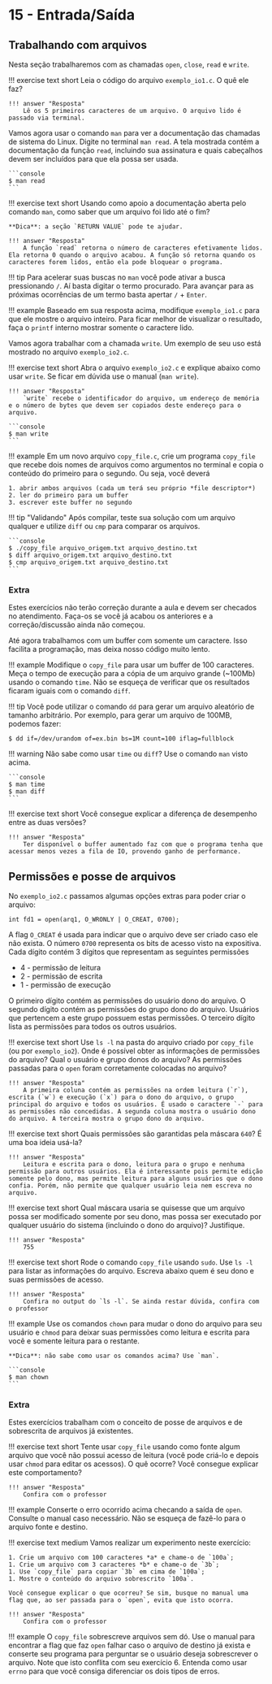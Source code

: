 # 15 - Entrada/Saída

## Trabalhando com arquivos

Nesta seção trabalharemos com as chamadas `open`, `close`, `read` e `write`.

!!! exercise text short
    Leia o código do arquivo `exemplo_io1.c`. O quê ele faz?

    !!! answer "Resposta"
        Lê os 5 primeiros caracteres de um arquivo. O arquivo lido é passado via terminal.


Vamos agora usar o comando `man` para ver a documentação das chamadas de sistema do Linux. Digite no terminal `man read`. A tela mostrada contém a documentação da função `read`, incluindo sua assinatura e quais cabeçalhos devem ser incluídos para que ela possa ser usada.

<div class="termy">

    ```console
    $ man read
    ```

</div>

!!! exercise text short
    Usando como apoio a documentação aberta pelo comando `man`, como saber que um arquivo foi lido até o fim?

    **Dica**: a seção `RETURN VALUE` pode te ajudar.

    !!! answer "Resposta"
        A função `read` retorna o número de caracteres efetivamente lidos. Ela retorna 0 quando o arquivo acabou. A função só retorna quando os caracteres forem lidos, então ela pode bloquear o programa.

!!! tip
    Para acelerar suas buscas no `man` você pode ativar a busca pressionando `/`. Aí basta digitar o termo procurado. Para avançar para as próximas ocorrências de um termo basta apertar `/` + `Enter`.

!!! example
    Baseado em sua resposta acima, modifique `exemplo_io1.c` para que ele mostre o arquivo inteiro. Para ficar melhor de visualizar o resultado, faça o `printf` interno mostrar somente o caractere lido.

Vamos agora trabalhar com a chamada `write`. Um exemplo de seu uso está mostrado no arquivo `exemplo_io2.c`.

!!! exercise text short
    Abra o arquivo `exemplo_io2.c` e explique abaixo como usar `write`. Se ficar em dúvida use o manual (`man write`).

    !!! answer "Resposta"
        `write` recebe o identificador do arquivo, um endereço de memória e o número de bytes que devem ser copiados deste endereço para o arquivo.

<div class="termy">

    ```console
    $ man write
    ```

</div>

!!! example
    Em um novo arquivo `copy_file.c`, crie um programa `copy_file` que recebe dois nomes de arquivos como argumentos no terminal e copia o conteúdo do primeiro para o segundo. Ou seja, você deverá
    
    1. abrir ambos arquivos (cada um terá seu próprio *file descriptor*) 
    2. ler do primeiro para um buffer
    3. escrever este buffer no segundo

!!! tip "Validando"
    Após compilar, teste sua solução com um arquivo qualquer e utilize `diff` ou `cmp` para comparar os arquivos.

<div class="termy">

    ```console
    $ ./copy_file arquivo_origem.txt arquivo_destino.txt
    $ diff arquivo_origem.txt arquivo_destino.txt
    $ cmp arquivo_origem.txt arquivo_destino.txt
    ```

</div>


### Extra

Estes exercícios não terão correção durante a aula e devem ser checados no atendimento. Faça-os se você já acabou os anteriores e a correção/discussão ainda não começou.

Até agora trabalhamos com um buffer com somente um caractere. Isso facilita a programação, mas deixa nosso código muito lento.

!!! example
    Modifique o `copy_file` para usar um buffer de 100 caracteres. Meça o tempo de execução para a cópia de um arquivo grande (~100Mb) usando o comando `time`. Não se esqueça de verificar que os resultados ficaram iguais com o comando `diff`.

!!! tip
    Você pode utilizar o comando `dd` para gerar um arquivo aleatório de tamanho arbitrário. Por exemplo, para gerar um arquivo de 100MB, podemos fazer:


<div class="termy">

```console
$ dd if=/dev/urandom of=ex.bin bs=1M count=100 iflag=fullblock
```

</div>


!!! warning
    Não sabe como usar `time` ou `diff`? Use o comando `man` visto acima.

<div class="termy">

    ```console
    $ man time
    $ man diff
    ```

</div>

!!! exercise text short
    Você consegue explicar a diferença de desempenho entre as duas versões?

    !!! answer "Resposta"
        Ter disponível o buffer aumentado faz com que o programa tenha que acessar menos vezes a fila de IO, provendo ganho de performance.

## Permissões e posse de arquivos

No `exemplo_io2.c` passamos algumas opções extras para poder criar o arquivo:

~~~{.c}
int fd1 = open(arq1, O_WRONLY | O_CREAT, 0700);
~~~

A flag `O_CREAT` é usada para indicar que o arquivo deve ser criado caso ele não exista. O número `0700` representa os bits de acesso visto na expositiva. Cada dígito contém 3 dígitos que representam as seguintes permissões

* 4 - permissão de leitura
* 2 - permissão de escrita
* 1 - permissão de execução

O primeiro dígito contém as permissões do usuário dono do arquivo. O segundo dígito contém as permissões do grupo dono do arquivo. Usuários que pertencem a este grupo possuem estas permissões. O terceiro dígito lista as permissões para todos os outros usuários.

!!! exercise text short
    Use `ls -l` na pasta do arquivo criado por `copy_file` (ou por `exemplo_io2`). Onde é possível obter as informações de permissões do arquivo? Qual o usuário e grupo donos do arquivo? As permissões passadas para o `open` foram corretamente colocadas no arquivo?

    !!! answer "Resposta"
        A primeira coluna contém as permissões na ordem leitura (`r`), escrita (`w`) e execução (`x`) para o dono do arquivo, o grupo principal do arquivo e todos os usuários. É usado o caractere `-` para as permissões não concedidas. A segunda coluna mostra o usuário dono do arquivo. A terceira mostra o grupo dono do arquivo.

!!! exercise text short
    Quais permissões são garantidas pela máscara `640`? É uma boa ideia usá-la?

    !!! answer "Resposta"
        Leitura e escrita para o dono, leitura para o grupo e nenhuma permissão para outros usuários. Ela é interessante pois permite edição somente pelo dono, mas permite leitura para alguns usuários que o dono confia. Porém, não permite que qualquer usuário leia nem escreva no arquivo. 

!!! exercise text short
    Qual máscara usaria se quisesse que um arquivo possa ser modificado somente por seu dono, mas possa ser executado por qualquer usuário do sistema (incluindo o dono do arquivo)? Justifique.

    !!! answer "Resposta"
        755

!!! exercise text short
    Rode o comando `copy_file` usando `sudo`. Use `ls -l` para listar as informações do arquivo. Escreva abaixo quem é seu dono e suas permissões de acesso.

    !!! answer "Resposta"
        Confira no output do `ls -l`. Se ainda restar dúvida, confira com o professor

!!! example
    Use os comandos `chown` para mudar o dono do arquivo para seu usuário e `chmod` para deixar suas permissões como leitura e escrita para você e somente leitura para o restante.

    **Dica**: não sabe como usar os comandos acima? Use `man`.

<div class="termy">

    ```console
    $ man chown
    ```

</div>

### Extra

Estes exercícios trabalham com o conceito de posse de arquivos e de sobrescrita de arquivos já existentes.

!!! exercise text short
    Tente usar `copy_file` usando como fonte algum arquivo que você não possui acesso de leitura (você pode criá-lo e depois usar `chmod` para editar os acessos). O quê ocorre? Você consegue explicar este comportamento?

    !!! answer "Resposta"
        Confira com o professor

!!! example
    Conserte o erro ocorrido acima checando a saída de `open`. Consulte o manual caso necessário. Não se esqueça de fazê-lo para o arquivo fonte e destino.

!!! exercise text medium
    Vamos realizar um experimento neste exercício:

    1. Crie um arquivo com 100 caracteres *a* e chame-o de `100a`;
    1. Crie um arquivo com 3 caracteres *b* e chame-o de `3b`;
    1. Use `copy_file` para copiar `3b` em cima de `100a`;
    1. Mostre o conteúdo do arquivo sobrescrito `100a`.

    Você consegue explicar o que ocorreu? Se sim, busque no manual uma flag que, ao ser passada para o `open`, evita que isto ocorra.

    !!! answer "Resposta"
        Confira com o professor

!!! example
    O `copy_file` sobrescreve arquivos sem dó. Use o manual para encontrar a flag que faz `open` falhar caso o arquivo de destino já exista e conserte seu programa para perguntar se o usuário deseja sobrescrever o arquivo. Note que isto conflita com seu exercício 6. Entenda como usar `errno` para que você consiga diferenciar os dois tipos de erros.

